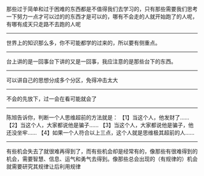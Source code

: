 那些过于简单和过于困难的东西都是不值得我们去学习的，只有那些需要我们思考一下努力一点才可以过的的东西才是可以的，哪有不会走的人就开始跑了的人呢，有哪有成天只走路不去跑的人呢
___
世界上的知识那么多，你不可能都学的过来的，所以要有侧重点。
___
台上讲的是一回事台下讲的又是一回事，我应注意的是那些台下的东西。
___
可以讲自己的思想分成多个分区，免得冲击太大
___
不会的先放下，过一会在看可能就会了
___
陈旭告诉你，判断一个人思维超前的方法就是：
【1】当这个人，他发财了……
【2】当这个人，大家都说他是骗子……
【3】当这个人，大家都说他是骗子，他还没坐牢……
【4】如果一个人符合以上三点，这个人就是思维极其超前的人……
___
有些机会失去了就很难再得到了，而有些机会却是经常有的，像那些有很难得到的机会，需要智慧、信息、运气和勇气去得到。像那些总会出现的（有规律的）机会就需要研究其规律让后利用规律